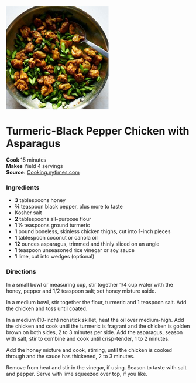 [![](./images/6440b5c8-945b-4d24-9052-328dbbe88f0f.jpg)](https://static01.nyt.com/images/2020/03/26/dining/as-turmeric-chicken/merlin_170459076_be9517b6-6c9d-47f1-bb27-843d6c777088-articleLarge.jpg)

#  Turmeric-Black Pepper Chicken with Asparagus

**Cook** 15 minutes  
**Makes** Yield 4 servings  
**Source:** [Cooking.nytimes.com](https://cooking.nytimes.com/recipes/1020970-turmeric-black-pepper-chicken-with-asparagus?action=click&module=RecipeBox&pgType=recipebox-page&region=all&rank=0)

###  Ingredients

  *   **3** tablespoons honey
  *   **¾** teaspoon black pepper, plus more to taste
  * Kosher salt
  *   **2** tablespoons all-purpose flour
  *   **1 ½** teaspoons ground turmeric
  *   **1** pound boneless, skinless chicken thighs, cut into 1-inch pieces
  *   **1** tablespoon coconut or canola oil
  *   **12** ounces asparagus, trimmed and thinly sliced on an angle
  *   **1** teaspoon unseasoned rice vinegar or soy sauce
  *   **1** lime, cut into wedges (optional)

###  Directions

In a small bowl or measuring cup, stir together 1/4 cup water with the honey,
pepper and 1/2 teaspoon salt; set honey mixture aside.

In a medium bowl, stir together the flour, turmeric and 1 teaspoon salt. Add
the chicken and toss until coated.

In a medium (10-inch) nonstick skillet, heat the oil over medium-high. Add the
chicken and cook until the turmeric is fragrant and the chicken is golden
brown on both sides, 2 to 3 minutes per side. Add the asparagus, season with
salt, stir to combine and cook until crisp-tender, 1 to 2 minutes.

Add the honey mixture and cook, stirring, until the chicken is cooked through
and the sauce has thickened, 2 to 3 minutes.

Remove from heat and stir in the vinegar, if using. Season to taste with salt
and pepper. Serve with lime squeezed over top, if you like.

